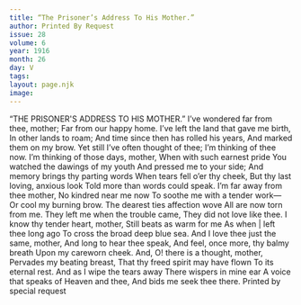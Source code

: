 ```yaml
---
title: “The Prisoner’s Address To His Mother.”
author: Printed By Request
issue: 28
volume: 6
year: 1916
month: 26
day: V
tags:
layout: page.njk
image:
---
```

“THE PRISONER'S ADDRESS TO HIS MOTHER.”       I’ve wondered far from thee, mother;    Far from our happy home.    I’ve left the land that gave me birth,    In other lands to roam;    And time since then has rolled his years,    And marked them on my brow.    Yet still I’ve often thought of thee;    I’m thinking of thee now.       I’m thinking of those days, mother,    When with such earnest pride    You watched the dawings of my youth    And pressed me to your side;    And memory brings thy parting words    When tears fell o’er thy cheek,    But thy last loving, anxious look    Told more than words could speak.      I’m far away from thee mother,    No kindred near me now    To soothe me with a tender work—    Or cool my burning brow.    The dearest ties affection wove    All are now torn from me.    They left me when the trouble came,    They did not love like thee.       I know thy tender heart, mother,    Still beats as warm for me    As when | left thee long ago    To cross the broad deep blue sea.    And I love thee just the same, mother,    And long to hear thee speak,    And feel, once more, thy balmy breath    Upon my careworn cheek.       And, O! there is a thought, mother,    Pervades my beating breast,    That thy freed spirit may have flown    To its eternal rest. And as I wipe the tears away    There wispers in mine ear    A voice that speaks of Heaven and thee,    And bids me seek thee there.       Printed by special request    

